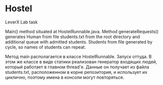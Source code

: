 # Hostel
LeverX Lab task

Main() method situated at HostelRunnable.java.
Method generateRequests() generates Human from file students.txt from the root directory and additional queue with admitted students. Students from file generated by cycle, so names of students can repeat.

Метод main располагается в классе HostelRunnable. Запуск оттуда.
В этом же классе в виде статики реализован генератор входящих людей, который работает в главном thread'е. Данные он получает из файла students.txt, расположенном в корне репозитория, и использует их циклично, поэтому имена в консоли могут повторяться.
